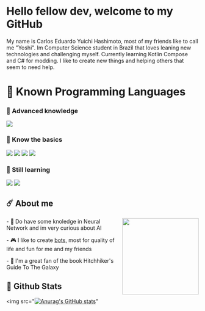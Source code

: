 # Hello fellow dev, welcome to my GitHub

My name is Carlos Eduardo Yuichi Hashimoto, most of my friends like to call me "Yoshi". 
Im Computer Science student in Brazil that loves leaning new technologies and challenging myself. Currently learning Kotlin Compose and C# for modding.
I like to create new things and helping others that seem to need help.

# 💾 Known Programming Languages
<div>
  
  ### 🥇 Advanced knowledge
  <p>
    <img src="https://img.shields.io/badge/python-3670A0?style=for-the-badge&logo=python&logoColor=ffdd54">
  </p>

  ### 🥈 Know the basics
  <p>
    <img src="https://img.shields.io/badge/lua-%232C2D72.svg?style=for-the-badge&logo=lua&logoColor=white">
    <img src="https://img.shields.io/badge/javascript-%23323330.svg?style=for-the-badge&logo=javascript&logoColor=%23F7DF1E">
    <img src="https://img.shields.io/badge/html5-%23E34F26.svg?style=for-the-badge&logo=html5&logoColor=white">
    <img src="https://img.shields.io/badge/css3-%231572B6.svg?style=for-the-badge&logo=css3&logoColor=white">
  </p>

  ### 🥉 Still learning
  <p>
    <img src="https://img.shields.io/badge/kotlin-%237F52FF.svg?style=for-the-badge&logo=kotlin&logoColor=white">
    <img src="https://img.shields.io/badge/c%23-%23239120.svg?style=for-the-badge&logo=c-sharp&logoColor=white">
  </p>
</div>

## ☄️ About me

<div>
  <img src="https://user-images.githubusercontent.com/64170401/211667905-dfc80482-b828-4b61-865c-0e7ed41bf7b6.gif" height="200" align="right"/>
  <div align="left">
    <p> - 🤖 Do have some knoledge in <a href"https://github.com/YuichiYH/python-machine-learning">Neural Network</a> and im very curious about AI</p>
    <p> - 🎮 I like to create <a href="https://github.com/YuichiYH/Discord-Bot">bots</a>, most for quality of life and fun for me and my friends</p>
    <p> - 🌌 I'm a great fan of the book Hitchhiker's Guide To The Galaxy</p>
  </div>
</div>

## 🌟 Github Stats
<img src="[![Anurag's GitHub stats](https://github-readme-stats.vercel.app/api?username=YuichiYH)](https://github.com/anuraghazra/github-readme-stats)"

